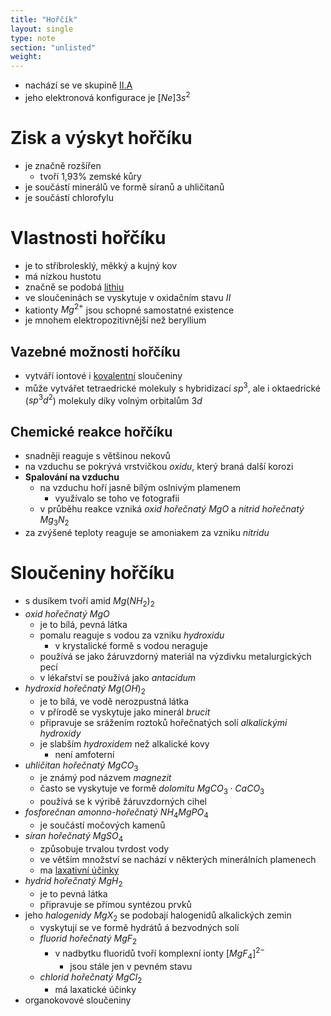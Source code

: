 ```yaml
---
title: "Hořčík"
layout: single
type: note
section: "unlisted"
weight: 
---
```

- nachází se ve skupině [II.A](/notes/research/chemistry/inorganic-chemistry/periodic-table/group-ii.a)
- jeho elektronová konfigurace je $[Ne]3s^2$
# Zisk a výskyt hořčíku
- je značně rozšířen
    - tvoří 1,93% zemské kůry
- je součástí minerálů ve formě síranů a uhličitanů
- je součástí chlorofylu
# Vlastnosti hořčíku
- je to stříbrolesklý, měkký a kujný kov
- má nízkou hustotu
- značně se podobá [lithiu](/notes/research/chemistry/inorganic-chemistry/periodic-table/alkali-metals)
-  ve sloučeninách se vyskytuje v oxidačním stavu $II$
- kationty $Mg^{2+}$ jsou schopné samostatné existence
- je mnohem elektropozitivnější než beryllium
## Vazebné možnosti hořčíku
- vytváří iontové i [kovalentní](/notes/research/chemistry/general-chemistry/chemical-bonds/covalent-bond) sloučeniny
- může vytvářet tetraedrické molekuly s hybridizací $sp^3$, ale i oktaedrické ($sp^3d^2$) molekuly díky volným orbitalům $3d$
## Chemické reakce hořčíku
- snadněji reaguje s většinou nekovů
- na vzduchu se pokrývá vrstvičkou _oxidu_, který braná další korozi
- **Spalování na vzduchu**
    - na vzduchu hoří jasně bílým oslnivým plamenem
        - využívalo se toho ve fotografii
    - v průběhu reakce vzniká _oxid hořečnatý_ $MgO$ a _nitrid hořečnatý_ $Mg_3N_2$
- za zvýšené teploty reaguje se amoniakem za vzniku _nitridu_
# Sloučeniny hořčíku
- s dusíkem tvoří amid $Mg(NH_2)_2$
- _oxid hořečnatý_ $MgO$
    - je to bílá, pevná látka
    - pomalu reaguje s vodou za vzniku _hydroxidu_ 
        - v krystalické formě s vodou neraguje
    - používá se jako žáruvzdorný materiál na výzdivku metalurgických pecí
    - v lékařství se používá jako _antacidum_
- _hydroxid hořečnatý_ $Mg(OH)_2$
    - je to bílá, ve vodě nerozpustná látka
    - v přírodě se vyskytuje jako minerál _brucit_
    - připravuje se srážením roztoků hořečnatých solí _alkalickými hydroxidy_
    - je slabším _hydroxidem_ než alkalické kovy
        - není amfoterní
- _uhličitan hořečnatý_ $MgCO_3$
    - je známý pod názvem _magnezit_
    - často se vyskytuje ve formě _dolomitu_ $MgCO_3\cdot{CaCO_3}$
    - používá se k výribě žáruvzdorných cihel
- _fosforečnan amonno-hořečnatý_ $NH_4MgPO_4$
    - je součástí močových kamenů
- _síran hořečnatý_ $MgSO_4$
    - způsobuje trvalou tvrdost vody
    - ve větším množství se nachází v některých minerálních plamenech
    - ma [laxativní účinky](https://en.wikipedia.org/wiki/Laxative)
- _hydrid hořečnatý_ $MgH_2$
    - je to pevná látka
    - připravuje se přímou syntézou prvků
- jeho _halogenidy_ $MgX_2$ se podobají halogenidů alkalických zemin
    - vyskytují se ve formě hydrátů á bezvodných solí
    - _fluorid hořečnatý_ $MgF_2$
        - v nadbytku fluoridů tvoří komplexní ionty $[MgF_4]^{2-}$
            - jsou stále jen v pevném stavu
    - _chlorid hořečnatý_ $MgCl_2$
        - má laxatické účinky
- organokovové sloučeniny